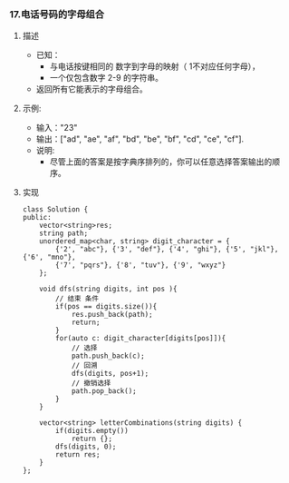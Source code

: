 

### 17.电话号码的字母组合
1. 描述
    - 已知：
        - 与电话按键相同的 数字到字母的映射（ 1不对应任何字母），
        - 一个仅包含数字 2-9 的字符串。    
    - 返回所有它能表示的字母组合。        

2. 示例:
    - 输入："23"
    - 输出：["ad", "ae", "af", "bd", "be", "bf", "cd", "ce", "cf"].
    - 说明:
        + 尽管上面的答案是按字典序排列的，你可以任意选择答案输出的顺序。


3. 实现
    ```
    class Solution {
    public:
        vector<string>res;
        string path;
        unordered_map<char, string> digit_character = {
            {'2', "abc"}, {'3', "def"}, {'4', "ghi"}, {'5', "jkl"}, {'6', "mno"},
            {'7', "pqrs"}, {'8', "tuv"}, {'9', "wxyz"}
        };

        void dfs(string digits, int pos ){
            // 结束 条件
            if(pos == digits.size()){
                res.push_back(path);
                return;
            }        
            for(auto c: digit_character[digits[pos]]){
                // 选择
                path.push_back(c);
                // 回溯
                dfs(digits, pos+1);
                // 撤销选择
                path.pop_back();
            }
        }
        
        vector<string> letterCombinations(string digits) {
            if(digits.empty())
                return {};
            dfs(digits, 0);
            return res;
        }
    };
    ```